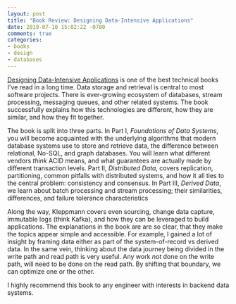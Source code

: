 ```yaml
---
layout: post
title: "Book Review: Designing Data-Intensive Applications"
date: 2019-07-10 15:02:22 -0700
comments: true
categories:
- books
- design
- databases
---
```


[Designing Data-Intensive Applications][book] is one of the best technical books I've read in a long time. Data storage and retrieval is central to most software projects. There is ever-growing ecosystem of databases, stream processing, messaging queues, and other related systems. The book successfully explains how this technologies are different, how they are similar, and how they fit together.

The book is split into three parts. In Part I, _Foundations of Data Systems_, you will become acquainted with the underlying algorithms that modern database systems use to store and retrieve data, the difference between relational, No-SQL, and graph databases. You will learn what different vendors *think* ACID means, and what guarantees are actually made by different transaction levels. Part II, _Distributed Data_, covers replication, partitioning, common pitfalls with distributed systems, and how it all ties to the central problem: consistency and consensus. In Part III, _Derived Data_, we learn about batch processing and stream processing; their similarities, differences, and failure tolerance characteristics


Along the way, Kleppmann covers even sourcing, change data capture, immutable logs (think Kafka), and how they can be leveraged to build applications. The explanations in the book are are so clear, that they make the topics appear simple and accessible. For example, I gained a lot of insight by framing data either as part of the system-of-record vs derived data. In the same vein, thinking about the data journey being divided in the write path and read path is very useful. Any work *not* done on the write path, will need to be done on the read path. By shifting that boundary, we can optimize one or the other.

I highly recommend this book to any engineer with interests in backend data systems.

[book]: http://dataintensive.net/
